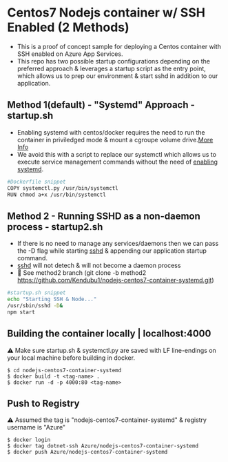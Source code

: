 # Centos7 Nodejs container w/ SSH Enabled (2 Methods)
- This is a proof of concept sample for deploying a Centos container with SSH enabled on Azure App Services.
- This repo has two possible startup configurations depending on the preferred approach & leverages a startup script as the entry point, which allows us to prep our environment & start sshd in addition to our application. 


## Method 1(default) - "Systemd" Approach - startup.sh
- Enabling systemd with centos/docker requires the need to run the container in priviledged mode & mount a cgroupe volume drive.[More Info](https://developers.redhat.com/blog/2014/05/05/running-systemd-within-docker-container)
- We avoid this with a script to replace our systemctl which allows us to execute service management commands without the need of [enabling systemd](https://hub.docker.com/r/centos/systemd).
```bash
#Dockerfile snippet
COPY systemctl.py /usr/bin/systemctl
RUN chmod a+x /usr/bin/systemctl
```
## Method 2 - Running SSHD as a non-daemon process - startup2.sh
- If there is no need to manage any services/daemons then we can pass the -D flag while starting [sshd](https://man.openbsd.org/sshd) & appending our application startup command.
- [sshd](https://man.openbsd.org/sshd) will not detech & will not become a daemon process
- 📝  See method2 branch (git clone -b method2 https://github.com/Kendubu1/nodejs-centos7-container-systemd.git)
```bash
#startup.sh snippet
echo "Starting SSH & Node..."
/usr/sbin/sshd -D&
npm start
```

## Building the container locally | localhost:4000
⚠ Make sure startup.sh & systemctl.py are saved with LF line-endings on your local machine before building in docker.
```docker
$ cd nodejs-centos7-container-systemd
$ docker build -t <tag-name> .
$ docker run -d -p 4000:80 <tag-name>
```

## Push to Registry 
⚠ Assumed the tag is "nodejs-centos7-container-systemd" & registry username is "Azure"
```
$ docker login
$ docker tag dotnet-ssh Azure/nodejs-centos7-container-systemd
$ docker push Azure/nodejs-centos7-container-systemd
```


